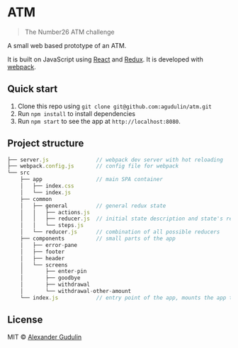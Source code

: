 # ATM

> The Number26 ATM challenge

A small web based prototype of an ATM.

It is built on JavaScript using [React](https://github.com/facebook/react) and [Redux](https://github.com/reactjs/redux). It is developed with [webpack](https://github.com/webpack/webpack).

## Quick start

1. Clone this repo using `git clone git@github.com:agudulin/atm.git`
1. Run `npm install` to install dependencies
1. Run `npm start` to see the app at `http://localhost:8080`.

## Project structure

```js
├── server.js               // webpack dev server with hot reloading
├── webpack.config.js       // config file for webpack
└── src
    ├── app                 // main SPA container
    │   ├── index.css
    │   └── index.js
    ├── common
    │   ├── general         // general redux state
    │   │   ├── actions.js
    │   │   ├── reducer.js  // initial state description and state's reducers
    │   │   └── steps.js
    │   └── reducer.js      // combination of all possible reducers
    ├── components          // small parts of the app
    │   ├── error-pane
    │   ├── footer
    │   ├── header
    │   └── screens
    │       ├── enter-pin
    │       ├── goodbye
    │       ├── withdrawal
    │       └── withdrawal-other-amount
    └── index.js            // entry point of the app, mounts the app to DOM
```

## License

MIT © [Alexander Gudulin](http://gudulin.com)
